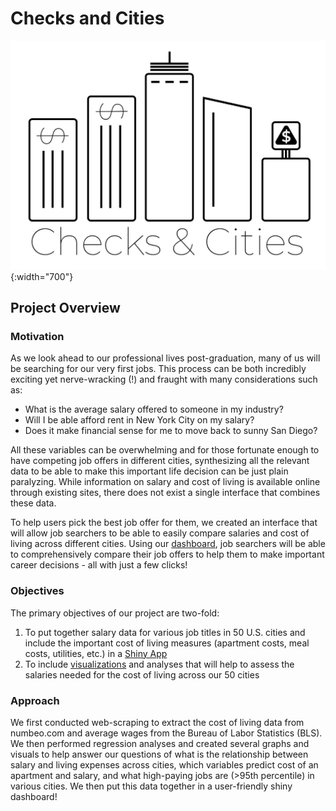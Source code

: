 # Checks and Cities

![](/avatar/ChecksandCitiesCrop.jpg){:width="700"}

## Project Overview

### Motivation

As we look ahead to our professional lives post-graduation, many of us will be searching for our very first jobs. This process can be both incredibly exciting yet nerve-wracking (!) and fraught with many considerations such as:

- What is the average salary offered to someone in my industry?
- Will I be able afford rent in New York City on my salary?
- Does it make financial sense for me to move back to sunny San Diego?

All these variables can be overwhelming and for those fortunate enough to have competing job offers in different cities, synthesizing all the relevant data to be able to make this important life decision can be just plain paralyzing. While information on salary and cost of living is available online through existing sites, there does not exist a single interface that combines these data.

To help users pick the best job offer for them, we created an interface that will allow job searchers to be able to easily compare salaries and cost of living across different cities. Using our [dashboard](https://nonajiang.github.io/Checks-and-Cities/shiny.html), job searchers will be able to comprehensively compare their job offers to help them to make important career decisions - all with just a few clicks!

### Objectives

The primary objectives of our project are two-fold:

1. To put together salary data for various job titles in 50 U.S. cities and include the important cost of living measures (apartment costs, meal costs, utilities, etc.) in a [Shiny App](https://nonajiang.github.io/Checks-and-Cities/shiny.html)
2. To include [visualizations](https://nonajiang.github.io/Checks-and-Cities/vis.html) and analyses that will help to assess the salaries needed for the cost of living across our 50 cities
 
### Approach
We first conducted web-scraping to extract the cost of living data from numbeo.com and average wages from the Bureau of Labor Statistics (BLS). We then performed regression analyses and created several graphs and visuals to help answer our questions of what is the relationship between salary and living expenses across cities, which variables predict cost of an apartment and salary, and what high-paying jobs are (>95th percentile) in various cities. We then put this data together in a user-friendly shiny dashboard!

